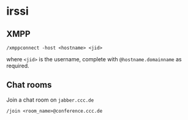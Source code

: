 irssi
=====

XMPP
----

    /xmppconnect -host <hostname> <jid>

where `<jid>` is the username, complete with `@hostname.domainname` as
required.

Chat rooms
----------

Join a chat room on `jabber.ccc.de`

    /join <room_name>@conference.ccc.de

